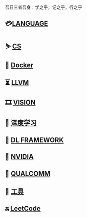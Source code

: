 

吾日三省吾身：学之乎，记之乎，行之乎

## 💳[LANGUAGE](LANGUAGE/README.md)

## ⛷ [CS](DS/README.md)

## 🐋 [Docker](Docker/README.md)

## ⏳ [LLVM](LLVM/README.md)
## 🎞 [VISION](VISION/README.md)
## 💐 [深度学习](DL/README.md)

## 💫 [DL FRAMEWORK](DL_FRAMEWORK/README.md)
## 🔋 [NVIDIA](NVIDIA/README.md)
## 🐲 [QUALCOMM](QUALCOMM/README.md)
## 🔨 [工具](TOOL/README.md)
## 🔛 [LeetCode](LeetCode/README.md)

